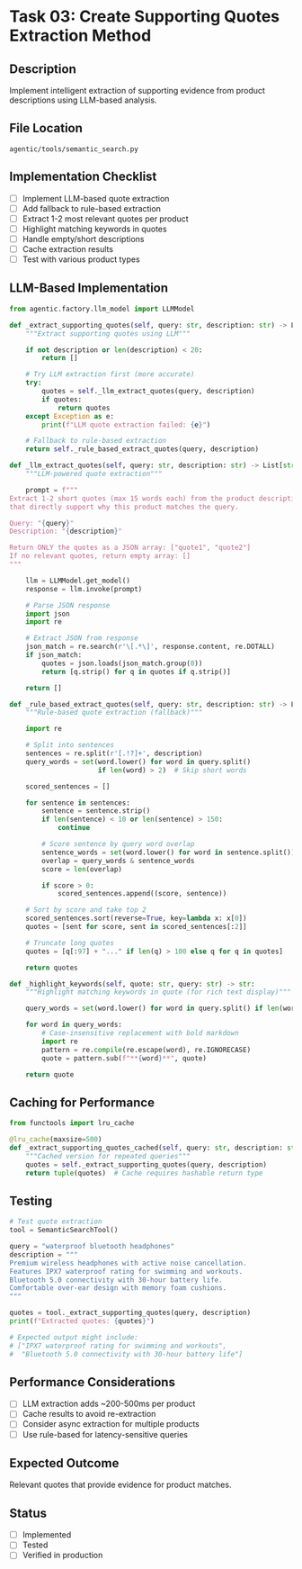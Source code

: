 # Task 03: Create Supporting Quotes Extraction Method

## Description
Implement intelligent extraction of supporting evidence from product descriptions using LLM-based analysis.

## File Location
`agentic/tools/semantic_search.py`

## Implementation Checklist

- [ ] Implement LLM-based quote extraction
- [ ] Add fallback to rule-based extraction
- [ ] Extract 1-2 most relevant quotes per product
- [ ] Highlight matching keywords in quotes
- [ ] Handle empty/short descriptions
- [ ] Cache extraction results
- [ ] Test with various product types

## LLM-Based Implementation
```python
from agentic.factory.llm_model import LLMModel

def _extract_supporting_quotes(self, query: str, description: str) -> List[str]:
    """Extract supporting quotes using LLM"""

    if not description or len(description) < 20:
        return []

    # Try LLM extraction first (more accurate)
    try:
        quotes = self._llm_extract_quotes(query, description)
        if quotes:
            return quotes
    except Exception as e:
        print(f"LLM quote extraction failed: {e}")

    # Fallback to rule-based extraction
    return self._rule_based_extract_quotes(query, description)

def _llm_extract_quotes(self, query: str, description: str) -> List[str]:
    """LLM-powered quote extraction"""

    prompt = f"""
Extract 1-2 short quotes (max 15 words each) from the product description
that directly support why this product matches the query.

Query: "{query}"
Description: "{description}"

Return ONLY the quotes as a JSON array: ["quote1", "quote2"]
If no relevant quotes, return empty array: []
"""

    llm = LLMModel.get_model()
    response = llm.invoke(prompt)

    # Parse JSON response
    import json
    import re

    # Extract JSON from response
    json_match = re.search(r'\[.*\]', response.content, re.DOTALL)
    if json_match:
        quotes = json.loads(json_match.group(0))
        return [q.strip() for q in quotes if q.strip()]

    return []

def _rule_based_extract_quotes(self, query: str, description: str) -> List[str]:
    """Rule-based quote extraction (fallback)"""

    import re

    # Split into sentences
    sentences = re.split(r'[.!?]+', description)
    query_words = set(word.lower() for word in query.split()
                      if len(word) > 2)  # Skip short words

    scored_sentences = []

    for sentence in sentences:
        sentence = sentence.strip()
        if len(sentence) < 10 or len(sentence) > 150:
            continue

        # Score sentence by query word overlap
        sentence_words = set(word.lower() for word in sentence.split())
        overlap = query_words & sentence_words
        score = len(overlap)

        if score > 0:
            scored_sentences.append((score, sentence))

    # Sort by score and take top 2
    scored_sentences.sort(reverse=True, key=lambda x: x[0])
    quotes = [sent for score, sent in scored_sentences[:2]]

    # Truncate long quotes
    quotes = [q[:97] + "..." if len(q) > 100 else q for q in quotes]

    return quotes

def _highlight_keywords(self, quote: str, query: str) -> str:
    """Highlight matching keywords in quote (for rich text display)"""

    query_words = set(word.lower() for word in query.split() if len(word) > 2)

    for word in query_words:
        # Case-insensitive replacement with bold markdown
        import re
        pattern = re.compile(re.escape(word), re.IGNORECASE)
        quote = pattern.sub(f"**{word}**", quote)

    return quote
```

## Caching for Performance
```python
from functools import lru_cache

@lru_cache(maxsize=500)
def _extract_supporting_quotes_cached(self, query: str, description: str) -> tuple:
    """Cached version for repeated queries"""
    quotes = self._extract_supporting_quotes(query, description)
    return tuple(quotes)  # Cache requires hashable return type
```

## Testing
```python
# Test quote extraction
tool = SemanticSearchTool()

query = "waterproof bluetooth headphones"
description = """
Premium wireless headphones with active noise cancellation.
Features IPX7 waterproof rating for swimming and workouts.
Bluetooth 5.0 connectivity with 30-hour battery life.
Comfortable over-ear design with memory foam cushions.
"""

quotes = tool._extract_supporting_quotes(query, description)
print(f"Extracted quotes: {quotes}")

# Expected output might include:
# ["IPX7 waterproof rating for swimming and workouts",
#  "Bluetooth 5.0 connectivity with 30-hour battery life"]
```

## Performance Considerations
- [ ] LLM extraction adds ~200-500ms per product
- [ ] Cache results to avoid re-extraction
- [ ] Consider async extraction for multiple products
- [ ] Use rule-based for latency-sensitive queries

## Expected Outcome
Relevant quotes that provide evidence for product matches.

## Status
- [ ] Implemented
- [ ] Tested
- [ ] Verified in production
